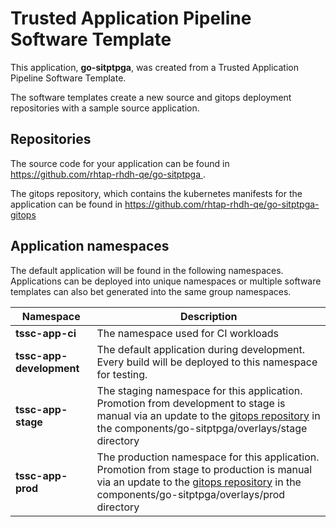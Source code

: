 # Trusted Application Pipeline Software Template

This application, **go-sitptpga**, was created from a Trusted Application Pipeline Software Template.

The software templates create a new source and gitops deployment repositories with a sample source application. 

## Repositories

The source code for your application can be found in [https://github.com/rhtap-rhdh-qe/go-sitptpga ](https://github.com/rhtap-rhdh-qe/go-sitptpga ).
 
The gitops repository, which contains the kubernetes manifests for the application can be found in 
[https://github.com/rhtap-rhdh-qe/go-sitptpga-gitops ](https://github.com/rhtap-rhdh-qe/go-sitptpga-gitops ) 

## Application namespaces 

The default application will be found in the following namespaces. Applications can be deployed into unique namespaces or multiple software templates can also bet generated into the same group namespaces.  

|  Namespace   |  Description   |  
| -------- | -------- |
| **tssc-app-ci** | The namespace used for CI workloads |
| **tssc-app-development** | The default application during development. Every build will be deployed to this namespace for testing. |
| **tssc-app-stage** | The staging namespace for this application. Promotion from development to stage is manual via an update to the [gitops repository](https://github.com/rhtap-rhdh-qe/go-sitptpga-gitops ) in the components/go-sitptpga/overlays/stage directory |
| **tssc-app-prod** | The production namespace for this application. Promotion from stage to production is manual via an update to the [gitops repository](https://github.com/rhtap-rhdh-qe/go-sitptpga-gitops ) in the components/go-sitptpga/overlays/prod directory |